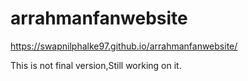 # arrahmanfanwebsite


https://swapnilphalke97.github.io/arrahmanfanwebsite/



This is not final version,Still working on it.
